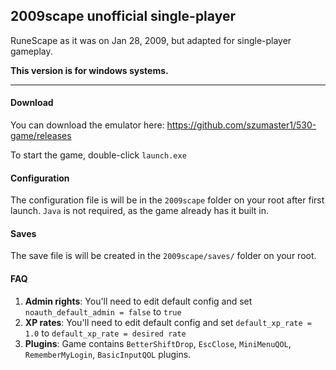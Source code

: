 ## 2009scape unofficial single-player

RuneScape as it was on Jan 28, 2009, but adapted for single-player gameplay.

**This version is for windows systems.**
___

#### Download

You can download the emulator here: https://github.com/szumaster1/530-game/releases

To start the game, double-click `launch.exe`

#### Configuration

The configuration file is will be in the `2009scape` folder on your root after first launch. `Java` is not required, as the game already has it built in.

#### Saves

The save file is will be created in the `2009scape/saves/` folder on your root.

#### FAQ

1. **Admin rights**: You'll need to edit default config and set `noauth_default_admin = false` to `true`
2. **XP rates**: You'll need to edit default config and set `default_xp_rate = 1.0` to `default_xp_rate = desired rate`
3. **Plugins**: Game contains `BetterShiftDrop`, `EscClose`, `MiniMenuQOL`, `RememberMyLogin`, `BasicInputQOL` plugins.